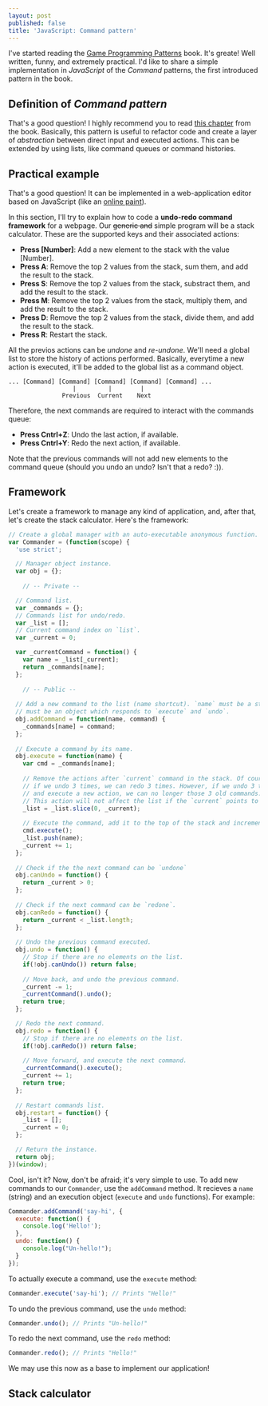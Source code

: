 ```yaml
---
layout: post
published: false
title: 'JavaScript: Command pattern'
---
```

I've started reading the [Game Programming Patterns](http://gameprogrammingpatterns.com/) book. It's greate! Well written, funny, and extremely practical. I'd like to share a simple implementation in *JavaScript* of the *Command* patterns, the first introduced pattern in the book.

## Definition of *Command pattern*

That's a good question! I highly recommend you to read [this chapter](http://gameprogrammingpatterns.com/command.html) from the book. Basically, this pattern is useful to refactor code and create a layer of *abstraction* between direct input and executed actions. This can be extended by using lists, like command queues or command histories.

## Practical example

That's a good question! It can be implemented in a web-application editor based on JavaScript (like an [online paint](http://www.onemotion.com/flash/sketch-paint/)).

In this section, I'll try to explain how to code a **undo-redo command framework** for a webpage. Our ~~generic and~~ simple program will be a stack calculator. These are the supported keys and their associated actions:

- **Press [Number]**: Add a new element to the stack with the value [Number].
- **Press A**: Remove the top 2 values from the stack, sum them, and add the result to the stack.
- **Press S**: Remove the top 2 values from the stack, substract them, and add the result to the stack.
- **Press M**: Remove the top 2 values from the stack, multiply them, and add the result to the stack.
- **Press D**: Remove the top 2 values from the stack, divide them, and add the result to the stack.
- **Press R**: Restart the stack.

All the previos actions can be *undone* and *re-undone*. We'll need a global list to store the history of actions performed. Basically, everytime a new action is executed, it'll be added to the global list as a command object.

```
... [Command] [Command] [Command] [Command] [Command] ...
                  |         |        |
               Previous  Current    Next

```

Therefore, the next commands are required to interact with the commands queue:

- **Press Cntrl+Z**: Undo the last action, if available.
- **Press Cntrl+Y**: Redo the next action, if available.

Note that the previous commands will not add new elements to the command queue (should you undo an undo? Isn't that a redo? :)).

## Framework

Let's create a framework to manage any kind of application, and, after that, let's create the stack calculator. Here's the framework:

```js
// Create a global manager with an auto-executable anonymous function.
var Commander = (function(scope) {
  'use strict';

  // Manager object instance.
  var obj = {};
  
    // -- Private --

  // Command list.
  var _commands = {};
  // Commands list for undo/redo.
  var _list = [];
  // Current command index on `list`.
  var _current = 0;

  var _currentCommand = function() {
    var name = _list[_current];
    return _commands[name];
  };
  
    // -- Public --
  
  // Add a new command to the list (name shortcut). `name` must be a string, and `command`
  // must be an object which responds to `execute` and `undo`.
  obj.addCommand = function(name, command) {
    _commands[name] = command;
  };
  
  // Execute a command by its name.
  obj.execute = function(name) {
    var cmd = _commands[name];
    
    // Remove the actions after `current` command in the stack. Of course,
    // if we undo 3 times, we can redo 3 times. However, if we undo 3 times,
    // and execute a new action, we can no longer those 3 old commands.
    // This action will not affect the list if the `current` points to the last element.
    _list = _list.slice(0, _current);
    
    // Execute the command, add it to the top of the stack and increment the current index.
    cmd.execute();
    _list.push(name);
    _current += 1;
  };
  
  // Check if the the next command can be `undone`
  obj.canUndo = function() {
    return _current > 0;
  };
  
  // Check if the next command can be `redone`.
  obj.canRedo = function() {
    return _current < _list.length;
  };
  
  // Undo the previous command executed.
  obj.undo = function() {
    // Stop if there are no elements on the list.
    if(!obj.canUndo()) return false;
    
    // Move back, and undo the previous command.
    _current -= 1;
    _currentCommand().undo();
    return true;
  };

  // Redo the next command.
  obj.redo = function() {
    // Stop if there are no elements on the list.
    if(!obj.canRedo()) return false;
    
    // Move forward, and execute the next command.
    _currentCommand().execute();
    _current += 1;
    return true;
  };
  
  // Restart commands list.
  obj.restart = function() {
    _list = [];
    _current = 0;
  };

  // Return the instance.
  return obj;
})(window);

```

Cool, isn't it? Now, don't be afraid; it's very simple to use. To add new commands to our `Commander`, use the `addCommand` method. It recieves a `name` (string) and an execution object (`execute` and `undo` functions). For example:

```js
Commander.addCommand('say-hi', {
  execute: function() {
    console.log('Hello!');
  },
  undo: function() {
    console.log("Un-hello!");
  }
});
```

To actually execute a command, use the `execute` method:

```js
Commander.execute('say-hi'); // Prints "Hello!"
```

To undo the previous command, use the `undo` method:

```js
Commander.undo(); // Prints "Un-hello!"
```

To redo the next command, use the `redo` method:

```js
Commander.redo(); // Prints "Hello!"
```

We may use this now as a base to implement our application!

## Stack calculator